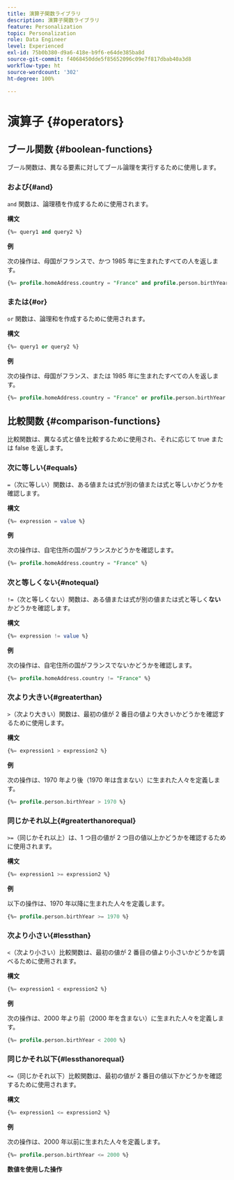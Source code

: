 ```yaml
---
title: 演算子関数ライブラリ
description: 演算子関数ライブラリ
feature: Personalization
topic: Personalization
role: Data Engineer
level: Experienced
exl-id: 75b0b380-d9a6-418e-b9f6-e64de385ba8d
source-git-commit: f4068450dde5f85652096c09e7f817dbab40a3d8
workflow-type: ht
source-wordcount: '302'
ht-degree: 100%

---
```


# 演算子 {#operators}

## ブール関数 {#boolean-functions}

ブール関数は、異なる要素に対してブール論理を実行するために使用します。

### および{#and}

`and` 関数は、論理積を作成するために使用されます。

**構文**

```sql
{%= query1 and query2 %}
```

**例**

次の操作は、母国がフランスで、かつ 1985 年に生まれたすべての人を返します。

```sql
{%= profile.homeAddress.country = "France" and profile.person.birthYear = 1985 %}
```

### または{#or}

`or` 関数は、論理和を作成するために使用されます。

**構文**

```sql
{%= query1 or query2 %}
```

**例**

次の操作は、母国がフランス、または 1985 年に生まれたすべての人を返します。

```sql
{%= profile.homeAddress.country = "France" or profile.person.birthYear = 1985 %}
```

<!--
## Not{#not}

The `not` (or `!`) function is used to create a logical negation.

**Syntax**

```sql
not ({QUERY})
!({QUERY})
```

**Example**

The following operation will return all people who do not have their home country as Canada.

```sql
not (homeAddress.countryISO = "CA")
```
-->

## 比較関数 {#comparison-functions}

比較関数は、異なる式と値を比較するために使用され、それに応じて true または false を返します。

### 次に等しい{#equals}

`=`（次に等しい）関数は、ある値または式が別の値または式と等しいかどうかを確認します。

**構文**

```sql
{%= expression = value %}
```

**例**

次の操作は、自宅住所の国がフランスかどうかを確認します。

```sql
{%= profile.homeAddress.country = "France" %}
```

### 次と等しくない{#notequal}

`!=`（次と等しくない）関数は、ある値または式が別の値または式と等しく&#x200B;**ない**&#x200B;かどうかを確認します。

**構文**

```sql
{%= expression != value %}
```

**例**

次の操作は、自宅住所の国がフランスでないかどうかを確認します。

```sql
{%= profile.homeAddress.country != "France" %}
```

### 次より大きい{#greaterthan}

`>`（次より大きい）関数は、最初の値が 2 番目の値より大きいかどうかを確認するために使用します。

**構文**

```sql
{%= expression1 > expression2 %}
```

**例**

次の操作は、1970 年より後（1970 年は含まない）に生まれた人々を定義します。

```sql
{%= profile.person.birthYear > 1970 %}
```

### 同じかそれ以上{#greaterthanorequal}

`>=`（同じかそれ以上）は、1 つ目の値が 2 つ目の値以上かどうかを確認するために使用されます。

**構文**

```sql
{%= expression1 >= expression2 %}
```

**例**

以下の操作は、1970 年以降に生まれた人々を定義します。

```sql
{%= profile.person.birthYear >= 1970 %}
```

### 次より小さい{#lessthan}

`<`（次より小さい）比較関数は、最初の値が 2 番目の値より小さいかどうかを調べるために使用されます。

**構文**

```sql
{%= expression1 < expression2 %}
```

**例**

次の操作は、2000 年より前（2000 年を含まない）に生まれた人々を定義します。

```sql
{%= profile.person.birthYear < 2000 %}
```

### 同じかそれ以下{#lessthanorequal}

`<=`（同じかそれ以下）比較関数は、最初の値が 2 番目の値以下かどうかを確認するために使用されます。

**構文**

```sql
{%= expression1 <= expression2 %}
```

**例**

次の操作は、2000 年以前に生まれた人々を定義します。

```sql
{%= profile.person.birthYear <= 2000 %}
```

**数値を使用した操作**
